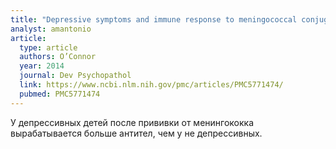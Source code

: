 ```yaml
---
title: "Depressive symptoms and immune response to meningococcal conjugate vaccine in early adolescence"
analyst: amantonio
article:
  type: article
  authors: O’Connor
  year: 2014
  journal: Dev Psychopathol
  link: https://www.ncbi.nlm.nih.gov/pmc/articles/PMC5771474/
  pubmed: PMC5771474
---
```


У депрессивных детей после прививки от менингококка вырабатывается больше антител, чем у не депрессивных.

